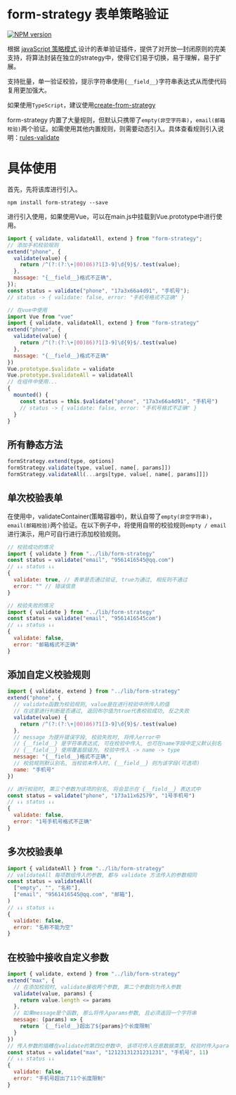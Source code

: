 # form-strategy 表单策略验证

[![NPM version](https://img.shields.io/npm/v/form-strategy.svg)](https://www.npmjs.com/package/form-strategy)

根据 [javaScript 策略模式 ](https://zhuanlan.zhihu.com/p/93853801)设计的表单验证插件，提供了对开放—封闭原则的完美支持，将算法封装在独立的strategy中，使得它们易于切换，易于理解，易于扩展。

支持批量，单一验证校验，提示字符串使用`{__field__}`字符串表达式从而使代码复用更加强大。

如果使用`TypeScript`，建议使用[create-from-strategy](https://github.com/TuiMao233/form-strategy/blob/master/docs/create-from-strategy.md)

form-strategy 内置了大量规则，但默认只携带了`empty(非空字符串)`，`email(邮箱校验)`两个验证。如需使用其他内置规则，则需要动态引入。具体查看规则引入说明：[rules-validate](https://github.com/TuiMao233/form-strategy/blob/master/docs/rules-validate.md)

# 具体使用

首先，先将该库进行引入。
~~~npm
npm install form-strategy --save
~~~

进行引入使用，如果使用Vue，可以在main.js中挂载到Vue.prototype中进行使用。

~~~js
import { validate, validateAll, extend } from "form-strategy";
// 添加手机校验规则
extend("phone", {
  validate(value) {
    return /^(?:(?:\+|00)86)?1[3-9]\d{9}$/.test(value);
  },
  massage: "{__field__}格式不正确",
});
const status = validate("phone", "17a3x66a4d91", "手机号");
// status -> { validate: false, error: "手机号格式不正确" }
~~~

~~~js
// 在vue中使用
import Vue from "vue"
import { validate, validateAll, extend } from "form-strategy"
extend("phone", {
  validate(value) {
    return /^(?:(?:\+|00)86)?1[3-9]\d{9}$/.test(value)
  },
  massage: "{__field__}格式不正确"
})
Vue.prototype.$validate = validate
Vue.prototype.$validateAll = validateAll
// 在组件中使用...
{
  mounted() {
    const status = this.$validate("phone", "17a3x66a4d91", "手机号")
    // status -> { validate: false, error: "手机号格式不正确" }
  }
}
~~~

## 所有静态方法

~~~js
formStrategy.extend(type, options)
formStrategy.validate(type, value[, name[, params]])
formStrategy.validateAll(...args[type, value[, name[, params]]])
~~~

## 单次校验表单

在使用中，validateContainer(策略容器中)，默认自带了`empty(非空字符串)`，`email(邮箱校验)`两个验证。在以下例子中，将使用自带的校验规则`empty / email`进行演示，用户可自行进行添加校验规则。

~~~js
// 校验成功的情况
import { validate } from "../lib/form-strategy"
const status = validate("email", "9561416545@qq.com")
// ↓↓ status ↓↓
{
  validate: true, // 表单是否通过验证, true为通过, 相反则不通过
  error: "" // 错误信息
}
~~~

~~~js
// 校验失败的情况
import { validate } from "../lib/form-strategy"
const status = validate("email", "9561416545com")
// ↓↓ status ↓↓
{
  validate: false,
  error: "邮箱格式不正确"
}
~~~

## 添加自定义校验规则

~~~js
import { validate, extend } from "../lib/form-strategy"
extend("phone", {
  // validate函数为校验规则, value是在进行校验中所传入的值
  // 在这里进行判断是否通过, 返回布尔值为true代表校验成功, 反之失败
  validate(value) {
    return /^(?:(?:\+|00)86)?1[3-9]\d{9}$/.test(value)
  },
  // message 为提升错误字段, 校验失败时, 将传入error中
  // {__field__} 是字符串表达式, 可在校验中传入, 也可在name字段中定义默认别名
  // {__field__} 使用覆盖层级为, 校验中传入 -> name -> type
  message: "{__field__}格式不正确",
  // 校验规则默认别名, 当校验未传入时, {__field__} 则为该字段(可选项)
  name: "手机号"
})

// 进行校验时, 第三个参数为该项的别名, 将会显示在 {__field__} 表达式中
const status = validate("phone", "173a11x62579", "1号手机号")
// ↓↓ status ↓↓
{
  validate: false,
  error: "1号手机号格式不正确"
}
~~~

## 多次校验表单

~~~js
import { validateAll } from "../lib/form-strategy"
// validateAll 每项数组传入的参数, 都与 validate 方法传入的参数相同
const status = validateAll(
  ["empty", "", "名称"],
  ["email", "9561416545@qq.com", "邮箱"],
)
// ↓↓ status ↓↓
{
  validate: false,
  error: "名称不能为空"
}
~~~

## 在校验中接收自定义参数

~~~js
import { validate, extend } from "../lib/form-strategy"
extend("max", {
  // 在添加校验时, validate接收两个参数, 第二个参数则为传入参数
  validate(value, params) {
    return value.length <= params
  },
  // 如果message是个函数, 那么将传入params参数, 且必须返回一个字符串
  message: (params) => {
    return `{__field__}超出了${params}个长度限制`
  }
})
// 传入参数的插糟在validate的第四位参数中, 该项可传入任意数据类型, 校验时传入params中
const status = validate("max", "12123131231231231", "手机号", 11)
// ↓↓ status ↓↓
{
  validate: false,
  error: "手机号超出了11个长度限制"
}
~~~

